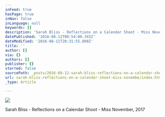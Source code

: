 ```yaml
---
inFeed: true
hasPage: true
inNav: false
inLanguage: null
keywords: []
description: 'Sarah Bliss - Reflections on a Calendar Shoot - Miss November, 2017'
datePublished: '2016-08-12T00:54:00.343Z'
dateModified: '2016-08-11T20:31:55.808Z'
title: ''
author: []
via: {}
authors: []
publisher: {}
starred: false
sourcePath: _posts/2016-08-12-sarah-bliss-reflections-on-a-calendar-shoot-miss-novembe.md
url: sarah-bliss-reflections-on-a-calendar-shoot-miss-novembe/index.html
_type: Article

---
```

![](https://the-grid-user-content.s3-us-west-2.amazonaws.com/384f4e56-5f03-4f5f-aa40-0e00ec9c39db.jpg)

Sarah Bliss - Reflections on a Calendar Shoot - Miss November, 2017